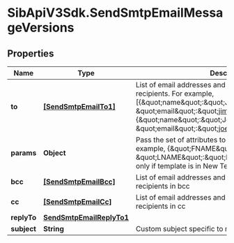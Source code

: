 # SibApiV3Sdk.SendSmtpEmailMessageVersions

## Properties
Name | Type | Description | Notes
------------ | ------------- | ------------- | -------------
**to** | [**[SendSmtpEmailTo1]**](SendSmtpEmailTo1.md) | List of email addresses and names (_optional_) of the recipients. For example, [{\&quot;name\&quot;:\&quot;Jimmy\&quot;, \&quot;email\&quot;:\&quot;jimmy98@example.com\&quot;}, {\&quot;name\&quot;:\&quot;Joe\&quot;, \&quot;email\&quot;:\&quot;joe@example.com\&quot;}] | 
**params** | **Object** | Pass the set of attributes to customize the template. For example, {\&quot;FNAME\&quot;:\&quot;Joe\&quot;, \&quot;LNAME\&quot;:\&quot;Doe\&quot;}. It&#39;s considered only if template is in New Template Language format. | [optional] 
**bcc** | [**[SendSmtpEmailBcc]**](SendSmtpEmailBcc.md) | List of email addresses and names (optional) of the recipients in bcc | [optional] 
**cc** | [**[SendSmtpEmailCc]**](SendSmtpEmailCc.md) | List of email addresses and names (optional) of the recipients in cc | [optional] 
**replyTo** | [**SendSmtpEmailReplyTo1**](SendSmtpEmailReplyTo1.md) |  | [optional] 
**subject** | **String** | Custom subject specific to message version  | [optional] 


